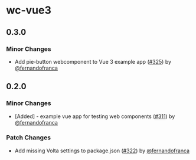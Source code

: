 # wc-vue3

## 0.3.0

### Minor Changes

- Add pie-button webcomponent to Vue 3 example app ([#325](https://github.com/justeattakeaway/pie/pull/325)) by [@fernandofranca](https://github.com/fernandofranca)

## 0.2.0

### Minor Changes

- [Added] - example vue app for testing web components ([#311](https://github.com/justeattakeaway/pie/pull/311)) by [@fernandofranca](https://github.com/fernandofranca)

### Patch Changes

- Add missing Volta settings to package.json ([#322](https://github.com/justeattakeaway/pie/pull/322)) by [@fernandofranca](https://github.com/fernandofranca)
